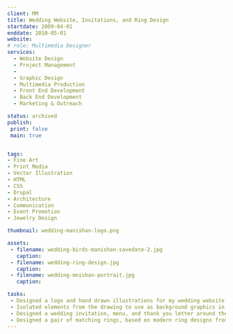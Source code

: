 ```yaml
---
client: MM
title: Wedding Website, Invitations, and Ring Design
startdate: 2009-04-01
enddate: 2010-05-01
website: 
# role: Multimedia Designer
services:
  - Website Design 
  - Project Management 
  -  
  - Graphic Design
  - Multimedia Production
  - Front End Development
  - Back End Development
  - Marketing & Outreach

status: archived
publish: 
 print: false
 main: true


tags:
- Fine Art
- Print Media
- Vector Illustration
- HTML
- CSS
- Drupal
- Architecture
- Communication
- Event Promotion
- Jewelry Design

thumbnail: wedding-manishan-logo.png

assets: 
 - filename: wedding-birds-manishan-savedate-2.jpg
   caption: 
 - filename: wedding-ring-design.jpg
   caption: 
 - filename: wedding-mnishan-portrait.jpg
   caption: 

tasks: 
 - Designed a logo and hand drawn illustrations for my wedding website and printed invitations.
 - Isolated elements from the drawing to use as background graphics in a responsive website layout. 
 - Designed a wedding invitation, menu, and thank you letter around the same drawing.
 - Designed a pair of matching rings, based on modern ring designs from the 70s and 80s.
---
```

